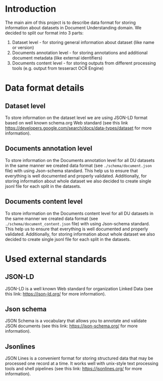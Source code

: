 # Introduction

The main aim of this project is to describe data format for storing information about datasets in Document Understanding domain. We decided to split our format into 3 parts:
 1. Dataset level - for storing general information about dataset (like name or version)
 1. Documents annotation level - for storing annotations and additional document metadata (like external identifiers) 
 1. Documents content level - for storing outputs from different processing tools (e.g. output from tesseract OCR Engine)


# Data format details

## Dataset level 

To store information on the dataset level we are using JSON-LD format based on well known schema.org Web standard (see  this link https://developers.google.com/search/docs/data-types/dataset for more information). 

## Documents annotation level 

To store information on the Documents annotation level for all DU datasets in the same manner we created data format (see `./schema/document.json` file) with using Json-schema standard. This help us to ensure that everything is well documented and properly validated. Additionally, for storing information about whole dataset we also decided to create single jsonl file for each split in the datasets. 


## Documents content level

To store information on the Documents content level for all DU datasets in the same manner we created data format (see `./schema/document_content.json` file) with using Json-schema standard. This help us to ensure that everything is well documented and properly validated. Additionally, for storing information about whole dataset we also decided to create single jsonl file for each split in the datasets. 


# Used external standards  

## JSON-LD

JSON-LD is a well known Web standard for organization Linked Data (see this link: https://json-ld.org/ for more information).

## Json schema

JSON Schema is a vocabulary that allows you to annotate and validate JSON documents (see this link: https://json-schema.org/ for more information).

## Jsonlines 

JSON Lines is a convenient format for storing structured data that may be processed one record at a time. It works well with unix-style text processing tools and shell pipelines (see this link: https://jsonlines.org/ for more information).



